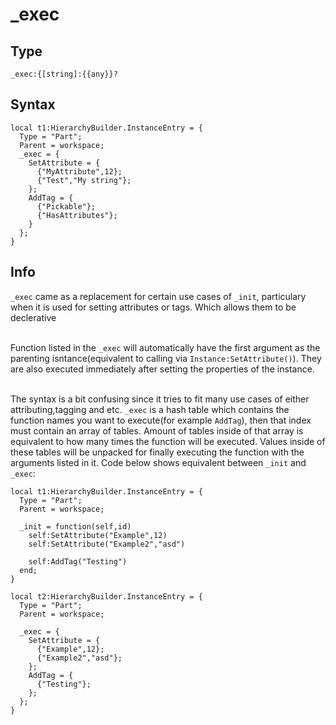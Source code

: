 # _exec

## Type 
```luau
_exec:{[string]:{{any}}?
```

## Syntax
```luau
local t1:HierarchyBuilder.InstanceEntry = {
  Type = "Part";
  Parent = workspace;
  _exec = {
    SetAttribute = {
      {"MyAttribute",12};
      {"Test","My string"};
    };
    AddTag = {
      {"Pickable"};
      {"HasAttributes"};
    }
  };
}
```

## Info
`_exec` came as a replacement for certain use cases of `_init`, particulary when it is used for setting attributes or tags. Which allows them to be declerative<br><br>

Function listed in the `_exec` will automatically have the first argument as the parenting isntance(equivalent to calling via `Instance:SetAttribute()`). They are also executed immediately after setting the properties of the instance.<br><br>

The syntax is a bit confusing since it tries to fit many use cases of either attributing,tagging and etc. `_exec` is a hash table which contains the function names you want to execute(for example `AddTag`), then that index must contain an array of tables. Amount of tables inside of that array is equivalent to how many times the function will be executed. Values inside of these tables will be unpacked for finally executing the function with the arguments listed in it. Code below shows equivalent between `_init` and `_exec`:
```luau
local t1:HierarchyBuilder.InstanceEntry = {
  Type = "Part";
  Parent = workspace;

  _init = function(self,id)
    self:SetAttribute("Example",12)
    self:SetAttribute("Example2","asd")

    self:AddTag("Testing")
  end;
}

local t2:HierarchyBuilder.InstanceEntry = {
  Type = "Part";
  Parent = workspace;

  _exec = {
    SetAttribute = {
      {"Example",12};
      {"Example2","asd"};
    };
    AddTag = {
      {"Testing"};
    };
  };
}
```
